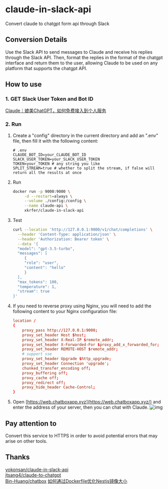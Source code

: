 # claude-in-slack-api
Convert claude to chatgpt form api through Slack

## Conversion Details
Use the Slack API to send messages to Claude and receive his replies through the Slack API. Then, format the replies in the format of the chatgpt interface and return them to the user, allowing Claude to be used on any platform that supports the chatgpt API.

## How to use
### 1. GET Slack User Token and Bot ID
[Claude｜媲美ChatGPT，如何免费接入到个人服务](https://mp.weixin.qq.com/s?__biz=Mzg4MjkzMzc1Mg==&mid=2247483961&idx=1&sn=c009f4ea28287daeaa4de17278c8228e&chksm=cf4e68aef839e1b8fe49110341e2a557e0b118fee82d490143656a12c7f85bdd4ef6f65ffd16&token=1094126126&lang=zh_CN#rd)

### 2. Run
1. Create a "config" directory in the current directory and add an ".env" file, then fill it with the following content:
    ```.env
    # .env
    CLAUDE_BOT_ID=your_CLAUDE_BOT_ID
    SLACK_USER_TOKEN=your_SLACK_USER_TOKEN
    TOKEN=your_TOKEN # any string you like
    SPLIT_STREAM=true # whether to split the stream, if false will return all the results at once
    ```
2. Run
    ```bash
    docker run -p 9000:9000 \
         -d --restart=always \
         --volume ./config:/config \
         --name claude-api \
         xkrfer/claude-in-slack-api
    ```
3. Test
    ```bash
   curl --location 'http://127.0.0.1:9000/v1/chat/completions' \
      --header 'Content-Type: application/json' \
      --header 'Authorization: Bearer token' \
      --data '{
      "model": "gpt-3.5-turbo",
      "messages": [
         {
         "role": "user",
         "content": "hello"
         }
      ],
      "max_tokens": 100,
      "temperature": 1,
      "stream": true
   }'
    ```

4. If you need to reverse proxy using Nginx, you will need to add the following content to your Nginx configuration file:
    ```conf
    location /
    {
        proxy_pass http://127.0.0.1:9000;
        proxy_set_header Host $host;
        proxy_set_header X-Real-IP $remote_addr;
        proxy_set_header X-Forwarded-For $proxy_add_x_forwarded_for;
        proxy_set_header REMOTE-HOST $remote_addr;
        # support sse
        proxy_set_header Upgrade $http_upgrade;
        proxy_set_header Connection 'upgrade';
        chunked_transfer_encoding off;
        proxy_buffering off;
        proxy_cache off;
        proxy_redirect off;
        proxy_hide_header Cache-Control;
    }
    ```
5. Open [https://web.chatboxapp.xyz](https://web.chatboxapp.xyz/) and enter the address of your server, then you can chat with Claude.
   ![img](https://telegraph-image-pages.pages.dev/file/989383790f105834ea787.png)

## Pay attention to
Convert this service to HTTPS in order to avoid potential errors that may arise on other tools.

## Thanks
[yokonsan/claude-in-slack-api](https://github.com/yokonsan/claude-in-slack-api)    
[jtsang4/claude-to-chatgpt](https://github.com/jtsang4/claude-to-chatgpt)   
[Bin-Huang/chatbox](https://github.com/Bin-Huang/chatbox)
[如何通过Dockerfile优化Nestjs镜像大小](https://juejin.cn/post/7132533610707419173)

